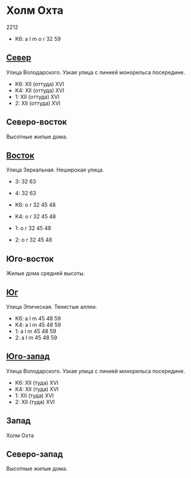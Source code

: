 # Холм Охта

2212

* K6:   a   l   m   o   r
        32  59

## [Север](./10490070.md)

Улица Володарского.
Узкая улица с линией монорельса посередине.

* K6:   XII (оттуда)  XVI
* K4:   XII (оттуда)  XVI
* 1:    XII (оттуда)  XVI
* 2:    XII (оттуда)  XVI

## Северо-восток

Высотные жилые дома.

## [Восток](./10500075.md)

Улица Зеркальная.
Неширокая улица.

* 3:    32  63
* 4:    32  63

* K6:   o   r
        32  45  48
* K4:   o   r
        32  45  48
* 1:    o   r
        32  45  48
* 2:    o   r
        32  45  48

## Юго-восток

Жилые дома средней высоты.

## [Юг](./10490090.md)

Улица Эпическая.
Тенистые аллеи.

* K6:   a   l   m
        45  48  59
* K4:   a   l   m
        45  48  59
* 1:    a   l   m
        45  48  59
* 2:    a   l   m
        45  48  59

## [Юго-запад](./465080.md)

Улица Володарского.
Узкая улица с линией монорельса посередине.

* K6:   XII (туда)    XVI
* K4:   XII (туда)    XVI
* 1:    XII (туда)    XVI
* 2:    XII (туда)    XVI

## Запад

Холм Охта

## Северо-запад

Высотные жилые дома.
